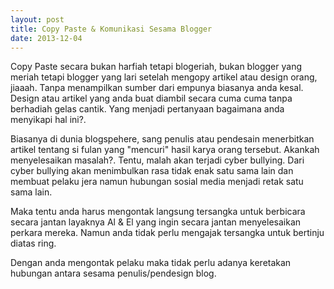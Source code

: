 ```yaml
---
layout: post
title: Copy Paste & Komunikasi Sesama Blogger
date: 2013-12-04
---
```


Copy Paste secara bukan harfiah tetapi blogeriah, bukan blogger yang meriah tetapi blogger yang lari setelah mengopy artikel atau design orang, jiaaah. Tanpa menampilkan sumber dari empunya biasanya anda kesal. Design atau artikel yang anda buat diambil secara cuma cuma tanpa berhadiah gelas cantik. Yang menjadi pertanyaan bagaimana anda menyikapi hal ini?.

Biasanya di dunia blogspehere, sang penulis atau pendesain menerbitkan artikel tentang si fulan yang "mencuri" hasil karya orang tersebut. Akankah menyelesaikan masalah?. Tentu, malah akan terjadi cyber bullying. Dari cyber bullying akan menimbulkan rasa tidak enak satu sama lain dan membuat pelaku jera namun hubungan sosial media menjadi retak satu sama lain. 

Maka tentu anda harus mengontak langsung tersangka untuk berbicara secara jantan layaknya Al <span class="amp">&</span> El yang ingin secara jantan menyelesaikan perkara mereka. Namun anda tidak perlu mengajak tersangka untuk bertinju diatas ring.

Dengan anda mengontak pelaku maka tidak perlu adanya keretakan hubungan antara sesama penulis/pendesign blog.
